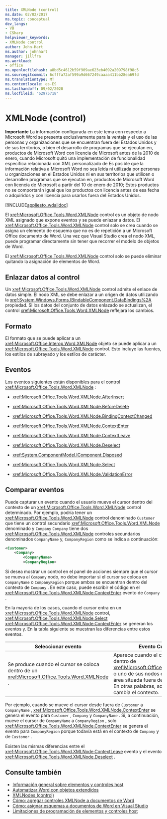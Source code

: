 ```yaml
---
title: XMLNode (control)
ms.date: 02/02/2017
ms.topic: conceptual
dev_langs:
- VB
- CSharp
helpviewer_keywords:
- XMLNode control
author: John-Hart
ms.author: johnhart
manager: jillfra
ms.workload:
- office
ms.openlocfilehash: a8bd5c4612b59f909ae623eb4092a209798f98c5
ms.sourcegitcommit: 6cfffa72af599a9d667249caaaa411bb28ea69fd
ms.translationtype: MT
ms.contentlocale: es-ES
ms.lasthandoff: 09/02/2020
ms.locfileid: "62975718"
---
```

# <a name="xmlnode-control"></a>XMLNode (control)
  **Importante** La información configurada en este tema con respecto a Microsoft Word se presenta exclusivamente para la ventaja y el uso de las personas y organizaciones que se encuentran fuera del Estados Unidos y de sus territorios, o bien el desarrollo de programas que se ejecutan en, productos de Microsoft Word con licencia de Microsoft antes de la 2010 de enero, cuando Microsoft quitó una implementación de funcionalidad específica relacionada con XML personalizado de Es posible que la información relativa a Microsoft Word no sea leída ni utilizada por personas u organizaciones en el Estados Unidos ni en sus territorios que utilicen o desarrollen programas que se ejecutan en, productos de Microsoft Word con licencia de Microsoft a partir del 10 de enero de 2010; Estos productos no se comportarán igual que los productos con licencia antes de esa fecha o adquiridos y con licencia para usarlos fuera del Estados Unidos.

 [!INCLUDE[appliesto_wdalldoc](../vsto/includes/appliesto-wdalldoc-md.md)]

 El <xref:Microsoft.Office.Tools.Word.XMLNode> control es un objeto de nodo XML asignado que expone eventos y se puede enlazar a datos. El <xref:Microsoft.Office.Tools.Word.XMLNode> control solo se crea cuando se asigna un elemento de esquema que no es de repetición a un Microsoft Office documento de Word. Una vez que Visual Studio crea el nodo XML, puede programar directamente sin tener que recorrer el modelo de objetos de Word.

 El <xref:Microsoft.Office.Tools.Word.XMLNode> control solo se puede eliminar quitando la asignación de elementos de Word.

## <a name="bind-data-to-the-control"></a>Enlazar datos al control
 Un <xref:Microsoft.Office.Tools.Word.XMLNode> control admite el enlace de datos simple. El nodo XML se debe enlazar a un origen de datos utilizando la <xref:System.Windows.Forms.IBindableComponent.DataBindings%2A> propiedad. Si los datos del conjunto de datos enlazado se actualizan, el control <xref:Microsoft.Office.Tools.Word.XMLNode> reflejará los cambios.

## <a name="formatting"></a>Formato
 El formato que se puede aplicar a un <xref:Microsoft.Office.Interop.Word.XMLNode> objeto se puede aplicar a un <xref:Microsoft.Office.Tools.Word.XMLNode> control. Esto incluye las fuentes, los estilos de subrayado y los estilos de carácter.

## <a name="events"></a>Eventos
 Los eventos siguientes están disponibles para el control <xref:Microsoft.Office.Tools.Word.XMLNode> :

- <xref:Microsoft.Office.Tools.Word.XMLNode.AfterInsert>

- <xref:Microsoft.Office.Tools.Word.XMLNode.BeforeDelete>

- <xref:Microsoft.Office.Tools.Word.XMLNode.BindingContextChanged>

- <xref:Microsoft.Office.Tools.Word.XMLNode.ContextEnter>

- <xref:Microsoft.Office.Tools.Word.XMLNode.ContextLeave>

- <xref:Microsoft.Office.Tools.Word.XMLNode.Deselect>

- <xref:System.ComponentModel.IComponent.Disposed>

- <xref:Microsoft.Office.Tools.Word.XMLNode.Select>

- <xref:Microsoft.Office.Tools.Word.XMLNode.ValidationError>

## <a name="compare-events"></a>Comparar eventos
 Puede capturar un evento cuando el usuario mueve el cursor dentro del contexto de un <xref:Microsoft.Office.Tools.Word.XMLNode> control determinado. Por ejemplo, podría tener un <xref:Microsoft.Office.Tools.Word.XMLNode> control denominado `Customer` que tiene un control secundario <xref:Microsoft.Office.Tools.Word.XMLNode> denominado y `Company` `Company` tiene dos <xref:Microsoft.Office.Tools.Word.XMLNode> controles secundarios denominados `CompanyName` y, `CompanyRegion` como se indica a continuación:

```xml
<Customer>
    <Company>
        <CompanyName>
        <CompanyRegion>
```

 Si desea mostrar un control en el panel de acciones siempre que el cursor se mueva al `Company` nodo, no debe importar si el cursor se coloca en `CompanyName` o `CompanyRegion` porque ambos se encuentran dentro del contexto de `Company` . En este caso, puede escribir el código en el <xref:Microsoft.Office.Tools.Word.XMLNode.ContextEnter> evento de `Company` .

 En la mayoría de los casos, cuando el cursor entra en un <xref:Microsoft.Office.Tools.Word.XMLNode> control, <xref:Microsoft.Office.Tools.Word.XMLNode.Select> <xref:Microsoft.Office.Tools.Word.XMLNode.ContextEnter> se generan los eventos y. En la tabla siguiente se muestran las diferencias entre estos eventos.

|Seleccionar evento|Evento ContextEnter|
|------------------|------------------------|
|Se produce cuando el cursor se coloca dentro de un <xref:Microsoft.Office.Tools.Word.XMLNode> .|Aparece cuando el cursor se coloca dentro de <xref:Microsoft.Office.Tools.Word.XMLNode> o uno de sus nodos descendentes, en un área situada fuera del contexto del nodo. En otras palabras, solo se genera cuando cambia el contexto.|

 Por ejemplo, cuando se mueve el cursor desde fuera de `Customer` a `CompanyName` , <xref:Microsoft.Office.Tools.Word.XMLNode.ContextEnter> se genera el evento para `Customer` , `Company` y `CompanyName` . Si, a continuación, mueve el cursor de `CompanyName` a `CompanyRegion` , solo <xref:Microsoft.Office.Tools.Word.XMLNode.ContextEnter> se genera el evento para `CompanyRegion` porque todavía está en el contexto de `Company` y de `Customer` .

 Existen las mismas diferencias entre el <xref:Microsoft.Office.Tools.Word.XMLNode.ContextLeave> evento y el evento <xref:Microsoft.Office.Tools.Word.XMLNode.Deselect> .

## <a name="see-also"></a>Consulte también
- [Información general sobre elementos y controles host](../vsto/host-items-and-host-controls-overview.md)
- [Automatizar Word con objetos extendidos](../vsto/automating-word-by-using-extended-objects.md)
- [XMLNodes (control)](../vsto/xmlnodes-control.md)
- [Cómo: agregar controles XMLNode a documentos de Word](../vsto/how-to-add-xmlnode-controls-to-word-documents.md)
- [Cómo: asignar esquemas a documentos de Word en Visual Studio](../vsto/how-to-map-schemas-to-word-documents-inside-visual-studio.md)
- [Limitaciones de programación de elementos y controles host](../vsto/programmatic-limitations-of-host-items-and-host-controls.md)
